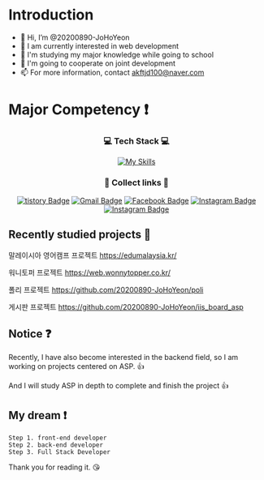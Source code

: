 # Introduction
- 👋 Hi, I’m @20200890-JoHoYeon
- 👀 I am currently interested in web development
- 🌱 I'm studying my major knowledge while going to school
- 💞️ I'm going to cooperate on joint development
- 📫 For more information, contact akftjd100@naver.com

# Major Competency :exclamation:
<div align=center>
      
### 💻 Tech Stack 💻
      
[![My Skills](https://skillicons.dev/icons?i=html,css,js,react,mysql,figma)](https://skillicons.dev)
      
### 🧷 Collect links 🔗
      
[![tistory Badge](http://img.shields.io/badge/-Tech%20Blog-655ced?style-square&logo=github&link=https://akftjd100.tistory.com)](https://akftjd100.tistory.com)
[![Gmail Badge](https://img.shields.io/badge/Gmail-d14836?style-square&logo=Gmail&logoColor=white&link=mailto:akftjd100@gmail.com)](mailto:akftjd100@gmail.com)
[![Facebook Badge](https://img.shields.io/badge/-Facebook-1877f2?style-square&logo=facebook&logoColor=white&link=https://www.facebook.com/SiLan1129)](https://www.facebook.com/SiLan1129) 
[![Instagram Badge](https://img.shields.io/badge/-Instagram-dd2a7b?style-square&logo=instagram&logoColor=white&link=https://www.instagram.com/akftjd100)](https://www.instagram.com/akftjd100)
[![Instagram Badge](https://img.shields.io/badge/Instagram-black?style-square&logo=Instagram&link=https://www.instagram.com/hottak1129)](https://www.instagram.com/hottak_snap)
</div>

<!-- 
## Roadmap 🏃‍♂️
front-end
- :one: JavaScript
- :two: React 
- :three: TypeScript
- :four: React Native
- :five: Next.js

back-end
- :one: ASP, JSP
- :two: Node.js
-->

## Recently studied projects 🔖
말레이시아 영어캠프 프로젝트
https://edumalaysia.kr/

워니토퍼 프로젝트
https://web.wonnytopper.co.kr/

폴리 프로젝트
https://github.com/20200890-JoHoYeon/poli

게시판 프로젝트
https://github.com/20200890-JoHoYeon/iis_board_asp

## Notice :question:

Recently, I have also become interested in the backend field, so I am working on projects centered on ASP. :+1:

And I will study ASP in depth to complete and finish the project :+1:

## My dream :exclamation:

    Step 1. front-end developer
    Step 2. back-end developer
    Step 3. Full Stack Developer
Thank you for reading it. :kissing_heart:

<!---
20200890-JoHoYeon/20200890-JoHoYeon is a ✨ special ✨ repository because its `README.md` (this file) appears on your GitHub profile.
You can click the Preview link to take a look at your changes.
--->
